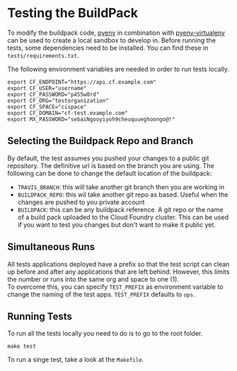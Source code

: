 # Testing the BuildPack
To modify the buildpack code, [pyenv](https://github.com/pyenv/pyenv) in combination with [pyenv-virtualenv](https://github.com/pyenv/pyenv-virtualenv) can be used to create a local sandbox to develop in. Before running the tests, some dependencies need to be installed. You can find these in `tests/requirements.txt`.

The following environment variables are needed in order to run tests locally.

```
export CF_ENDPOINT="https://api.cf.example.com"
export CF_USER="username"
export CF_PASSWORD="p455w0rd"
export CF_ORG="testorganization"
export CF_SPACE="cispace"
export CF_DOMAIN="cf-test.example.com"
export MX_PASSWORD="sebaiNgooyiyoh9cheuquueghoongo@!"
```

## Selecting the Buildpack Repo and Branch
By default, the test assumes you pushed your changes to a public git repository. The definitive
url is based on the branch you are using. The following can be done to change the default
location of the buildpack:

* `TRAVIS_BRANCH`: this will take another git branch then you are working in
* `BUILDPACK_REPO`: this wil take another git repo as based. Useful when the changes
are pushed to you private account
* `BUILDPACK`: this can be any buildpack reference. A git repo or the name of a
build pack uploaded to the Cloud Foundry cluster. This can be used if you want to test
you changes but don't want to make it public yet.


## Simultaneous Runs
All tests applications deployed have a prefix so that the test script can clean up before and after any applications that are left behind. However, this limits the number or runs into the same org and space to one (1).   
To overcome this, you can specify `TEST_PREFIX` as environment variable to change the naming of the test apps. `TEST_PREFIX` defaults to `ops`. 

## Running Tests

To run all the tests locally you need to do is to go to the root folder.

```
make test
```

To run a singe test, take a look at the `Makefile`.
